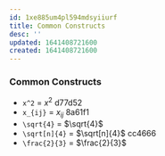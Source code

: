 ```yaml
---
id: 1xe885um4pl594mdsyiiurf
title: Common Constructs
desc: ''
updated: 1641408721600
created: 1641408721600
---
```



### Common Constructs

- `x^2` = $x^2$ d77d52
- `x_{ij}` = $x_{ij}$ 8a61f1
- `\sqrt{4}` = $\sqrt{4}$
- `\sqrt[n]{4}` = $\sqrt[n]{4}$ cc4666
- `\frac{2}{3}` = $\frac{2}{3}$
